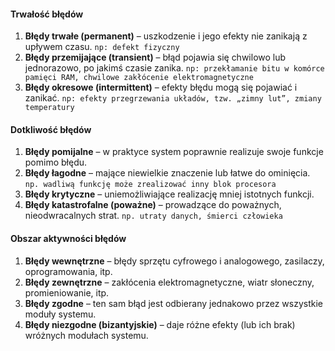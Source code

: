#### Trwałość błędów
1. **Błędy trwałe (permanent)** – uszkodzenie i jego efekty nie zanikają z upływem czasu.
	`np: defekt fizyczny`
2. **Błędy przemijające (transient)** – błąd pojawia się chwilowo lub jednorazowo, po jakimś czasie zanika.
	`np: przekłamanie bitu w komórce pamięci RAM, chwilowe zakłócenie elektromagnetyczne`
3. **Błędy okresowe (intermittent)** – efekty błędu mogą się pojawiać i zanikać.
	`np: efekty przegrzewania układów, tzw. „zimny lut”, zmiany temperatury`
#### Dotkliwość błędów
1. **Błędy pomijalne** – w praktyce system poprawnie realizuje swoje funkcje pomimo błędu. 
2. **Błędy łagodne** – mające niewielkie znaczenie lub łatwe do ominięcia.
	`np. wadliwą funkcję może zrealizować inny blok procesora` 
3. **Błędy krytyczne** – uniemożliwiające realizację mniej istotnych funkcji. 
4. **Błędy katastrofalne (poważne)** – prowadzące do poważnych, nieodwracalnych strat. 
	`np. utraty danych, śmierci człowieka`
#### Obszar aktywności błędów
1. **Błędy wewnętrzne** – błędy sprzętu cyfrowego i analogowego, zasilaczy, oprogramowania, itp. 
2. **Błędy zewnętrzne** – zakłócenia elektromagnetyczne, wiatr słoneczny, promieniowanie, itp. 
3. **Błędy zgodne** – ten sam błąd jest odbierany jednakowo przez wszystkie moduły systemu. 
4. **Błędy niezgodne (bizantyjskie)** – daje różne efekty (lub ich brak) wróżnych modułach systemu.